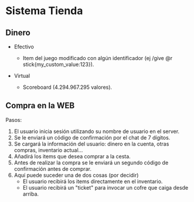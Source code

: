 # Sistema Tienda
## Dinero
- Efectivo
    - Item del juego modificado con algún identificador (ej /give @r stick{my_custom_value:123}).

- Virtual
    - Scoreboard (4.294.967.295 valores).

## Compra en la WEB
Pasos:
1. El usuario inicia sesión utilizando su nombre de usuario en el server.
2. Se le enviará un código de confirmación por el chat de 7 dígitos.
3. Se cargará la información del usuario: dinero en la cuenta, otras compras, inventario actual...
4. Añadirá los items que desea comprar a la cesta.
5. Antes de realizar la compra se le enviará un segundo código de confirmación antes de comprar.
6. Aquí puede suceder una de dos cosas (por decidir)
    - El usuario recibirá los items directamente en el inventario.
    - El usuario recibirá un "ticket" para invocar un cofre que caiga desde arriba.